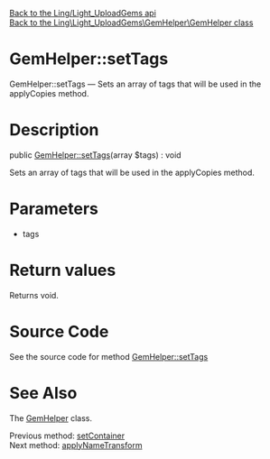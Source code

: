 [Back to the Ling/Light_UploadGems api](https://github.com/lingtalfi/Light_UploadGems/blob/master/doc/api/Ling/Light_UploadGems.md)<br>
[Back to the Ling\Light_UploadGems\GemHelper\GemHelper class](https://github.com/lingtalfi/Light_UploadGems/blob/master/doc/api/Ling/Light_UploadGems/GemHelper/GemHelper.md)


GemHelper::setTags
================



GemHelper::setTags — Sets an array of tags that will be used in the applyCopies method.




Description
================


public [GemHelper::setTags](https://github.com/lingtalfi/Light_UploadGems/blob/master/doc/api/Ling/Light_UploadGems/GemHelper/GemHelper/setTags.md)(array $tags) : void




Sets an array of tags that will be used in the applyCopies method.




Parameters
================


- tags

    


Return values
================

Returns void.








Source Code
===========
See the source code for method [GemHelper::setTags](https://github.com/lingtalfi/Light_UploadGems/blob/master/GemHelper/GemHelper.php#L93-L96)


See Also
================

The [GemHelper](https://github.com/lingtalfi/Light_UploadGems/blob/master/doc/api/Ling/Light_UploadGems/GemHelper/GemHelper.md) class.

Previous method: [setContainer](https://github.com/lingtalfi/Light_UploadGems/blob/master/doc/api/Ling/Light_UploadGems/GemHelper/GemHelper/setContainer.md)<br>Next method: [applyNameTransform](https://github.com/lingtalfi/Light_UploadGems/blob/master/doc/api/Ling/Light_UploadGems/GemHelper/GemHelper/applyNameTransform.md)<br>

